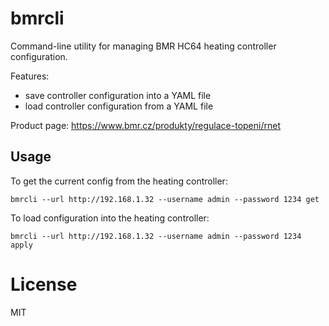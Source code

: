 # bmrcli

Command-line utility for managing BMR HC64 heating controller configuration.

Features:

- save controller configuration into a YAML file
- load controller configuration from a YAML file

Product page: https://www.bmr.cz/produkty/regulace-topeni/rnet


## Usage

To get the current config from the heating controller:

```
bmrcli --url http://192.168.1.32 --username admin --password 1234 get
```

To load configuration into the heating controller:

```
bmrcli --url http://192.168.1.32 --username admin --password 1234 apply
```

# License

MIT
